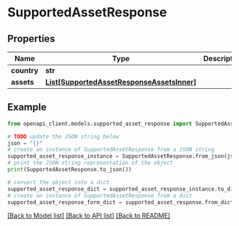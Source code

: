 # SupportedAssetResponse


## Properties

Name | Type | Description | Notes
------------ | ------------- | ------------- | -------------
**country** | **str** |  | 
**assets** | [**List[SupportedAssetResponseAssetsInner]**](SupportedAssetResponseAssetsInner.md) |  | 

## Example

```python
from openapi_client.models.supported_asset_response import SupportedAssetResponse

# TODO update the JSON string below
json = "{}"
# create an instance of SupportedAssetResponse from a JSON string
supported_asset_response_instance = SupportedAssetResponse.from_json(json)
# print the JSON string representation of the object
print(SupportedAssetResponse.to_json())

# convert the object into a dict
supported_asset_response_dict = supported_asset_response_instance.to_dict()
# create an instance of SupportedAssetResponse from a dict
supported_asset_response_form_dict = supported_asset_response.from_dict(supported_asset_response_dict)
```
[[Back to Model list]](../README.md#documentation-for-models) [[Back to API list]](../README.md#documentation-for-api-endpoints) [[Back to README]](../README.md)


